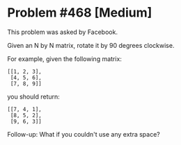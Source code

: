 # Problem #468 [Medium]

This problem was asked by Facebook.

Given an N by N matrix, rotate it by 90 degrees clockwise.

For example, given the following matrix:

```
[[1, 2, 3],
 [4, 5, 6],
 [7, 8, 9]]
```

you should return:

```
[[7, 4, 1],
 [8, 5, 2],
 [9, 6, 3]]
```

Follow-up: What if you couldn't use any extra space?
